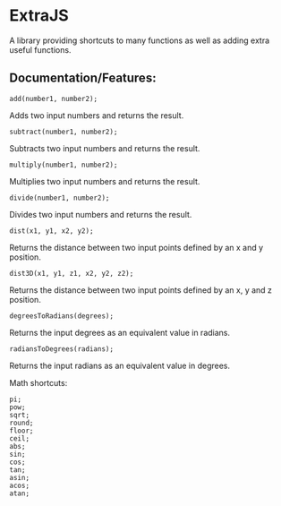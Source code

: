 # ExtraJS
A library providing shortcuts to many functions as well as adding extra useful functions.

## Documentation/Features:
```
add(number1, number2);
```
Adds two input numbers and returns the result.

```
subtract(number1, number2);
```
Subtracts two input numbers and returns the result.

```
multiply(number1, number2);
```
Multiplies two input numbers and returns the result.

```
divide(number1, number2);
```
Divides two input numbers and returns the result.

```
dist(x1, y1, x2, y2);
```
Returns the distance between two input points defined by an x and y position.

```
dist3D(x1, y1, z1, x2, y2, z2);
```
Returns the distance between two input points defined by an x, y and z position.

```
degreesToRadians(degrees);
```
Returns the input degrees as an equivalent value in radians.

```
radiansToDegrees(radians);
```
Returns the input radians as an equivalent value in degrees.

Math shortcuts:
```
pi;
pow;
sqrt;
round;
floor;
ceil;
abs;
sin;
cos;
tan;
asin;
acos;
atan;
```
